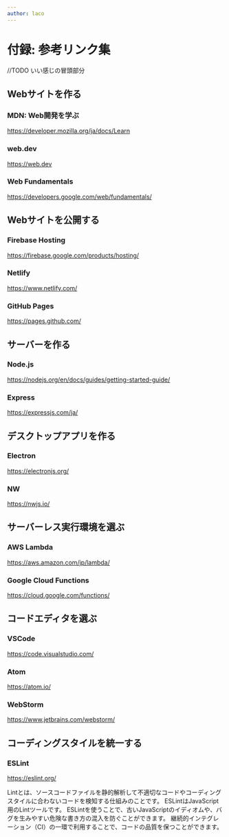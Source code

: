 ```yaml
---
author: laco
---
```


# 付録: 参考リンク集

//TODO いい感じの冒頭部分

## Webサイトを作る

### MDN: Web開発を学ぶ

https://developer.mozilla.org/ja/docs/Learn

### web.dev

https://web.dev

### Web Fundamentals

https://developers.google.com/web/fundamentals/

## Webサイトを公開する

### Firebase Hosting

https://firebase.google.com/products/hosting/

### Netlify

https://www.netlify.com/

### GitHub Pages

https://pages.github.com/

## サーバーを作る

### Node.js 

https://nodejs.org/en/docs/guides/getting-started-guide/

### Express

https://expressjs.com/ja/

## デスクトップアプリを作る

### Electron

https://electronjs.org/

### NW

https://nwjs.io/

## サーバーレス実行環境を選ぶ

### AWS Lambda

https://aws.amazon.com/jp/lambda/

### Google Cloud Functions

https://cloud.google.com/functions/


## コードエディタを選ぶ

### VSCode

https://code.visualstudio.com/

### Atom

https://atom.io/

### WebStorm

https://www.jetbrains.com/webstorm/

## コーディングスタイルを統一する

### ESLint

https://eslint.org/

Lintとは、ソースコードファイルを静的解析して不適切なコードやコーディングスタイルに合わないコードを検知する仕組みのことです。
ESLintはJavaScript用のLintツールです。
ESLintを使うことで、古いJavaScriptのイディオムや、バグを生みやすい危険な書き方の混入を防ぐことができます。
継続的インテグレーション（CI）の一環で利用することで、コードの品質を保つことができます。

